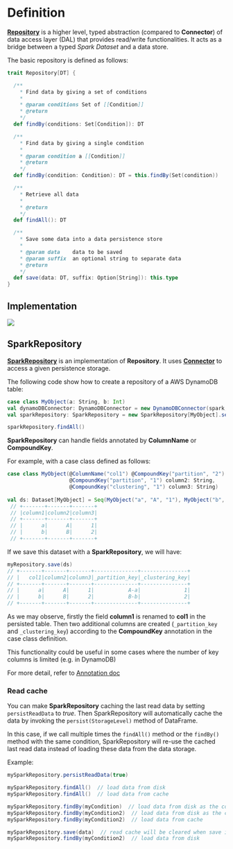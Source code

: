 # Definition

[**Repository**](https://github.com/SETL-Developers/setl/tree/master/src/main/scala/com/jcdecaux/setl/storage/repository/Repository.scala) is a higher level, typed abstraction (compared to **Connector**) of data access layer (DAL) that provides read/write functionalities. It acts as a bridge between a typed *Spark Dataset* and a data store.

The basic repository is defined as follows:
```scala
trait Repository[DT] {

  /**
    * Find data by giving a set of conditions
    *
    * @param conditions Set of [[Condition]]
    * @return
    */
  def findBy(conditions: Set[Condition]): DT

  /**
    * Find data by giving a single condition
    *
    * @param condition a [[Condition]]
    * @return
    */
  def findBy(condition: Condition): DT = this.findBy(Set(condition))

  /**
    * Retrieve all data
    *
    * @return
    */
  def findAll(): DT

  /**
    * Save some data into a data persistence store
    *
    * @param data    data to be saved
    * @param suffix  an optional string to separate data
    * @return
    */
  def save(data: DT, suffix: Option[String]): this.type
}
```

## Implementation
[![](https://mermaid.ink/img/eyJjb2RlIjoiZ3JhcGggVEQ7XG4gIFJlcG9zaXRvcnktLT5TcGFya1JlcG9zaXRvcnk7IiwibWVybWFpZCI6eyJ0aGVtZSI6ImRlZmF1bHQifSwidXBkYXRlRWRpdG9yIjpmYWxzZX0)](https://mermaid-js.github.io/mermaid-live-editor/#/edit/eyJjb2RlIjoiZ3JhcGggVEQ7XG4gIFJlcG9zaXRvcnktLT5TcGFya1JlcG9zaXRvcnk7IiwibWVybWFpZCI6eyJ0aGVtZSI6ImRlZmF1bHQifSwidXBkYXRlRWRpdG9yIjpmYWxzZX0)
    
## SparkRepository
[**SparkRepository**](https://github.com/SETL-Developers/setl/tree/master/src/main/scala/com/jcdecaux/setl/storage/repository/SparkRepository.scala) is an implementation of **Repository**. It uses [**Connector**](Connector) to access a given persistence storage.

The following code show how to create a repository of a AWS DynamoDB table:
```scala
case class MyObject(a: String, b: Int)
val dynamoDBConnector: DynamoDBConnector = new DynamoDBConnector(spark, region, table, saveMode)
val sparkRepository: SparkRepository = new SparkRepository[MyObject].setConnector(dynamoDBConncetor)

sparkRepository.findAll()
```

**SparkRepository** can handle fields annotated by **ColumnName** or **CompoundKey**.

For example, with a case class defined as follows:
```scala
case class MyObject(@ColumnName("col1") @CompoundKey("partition", "2") column1: String, 
                    @CompoundKey("partition", "1") column2: String,
                    @CompoundKey("clustering", "1") column3: String)
                 
val ds: Dataset[MyObject] = Seq(MyObject("a", "A", "1"), MyObject("b", "B", "2")).toDS()
 // +-------+-------+-------+
 // |column1|column2|column3|
 // +-------+-------+-------+
 // |      a|      A|      1|
 // |      b|      B|      2|
 // +-------+-------+-------+  
```

If we save this dataset with a **SparkRepository**, we will have:
```scala
myRepository.save(ds)
// +-------+-------+-------+--------------+---------------+
// |   col1|column2|column3|_partition_key|_clustering_key|
// +-------+-------+-------+--------------+---------------+
// |      a|      A|      1|           A-a|              1|
// |      b|      B|      2|           B-b|              2|
// +-------+-------+-------+--------------+---------------+  
```

As we may observe, firstly the field **column1** is renamed to **col1** in the persisted table. Then two additional columns are created (`_partition_key` and `_clustering_key`) according to the **CompoundKey** annotation in the case class definition.

This functionality could be useful in some cases where the number of key columns is limited (e.g. in DynamoDB)

For more detail, refer to [Annotation doc](../Annotations)

### Read cache
You can make **SparkRepository** caching the last read data by setting `persistReadData` to *true*. Then SparkRepository will automatically cache the data by invoking the `persist(StorageLevel)` method of DataFrame. 

In this case, if we call multiple times the `findAll()` method or the `findBy()` method with the same condition, SparkRepository will re-use the cached last read data instead of loading these data from the data storage.

Example: 
```scala
mySparkRepository.persistReadData(true)

mySparkRepository.findAll()  // load data from disk
mySparkRepository.findAll()  // load data from cache

mySparkRepository.findBy(myCondition)  // load data from disk as the condition changes
mySparkRepository.findBy(myCondition2)  // load data from disk as the condition differs from the previous one
mySparkRepository.findBy(myCondition2)  // load data from cache

mySparkRepository.save(data)  // read cache will be cleared when save is called
mySparkRepository.findBy(myCondition2)  // load data from disk
```

